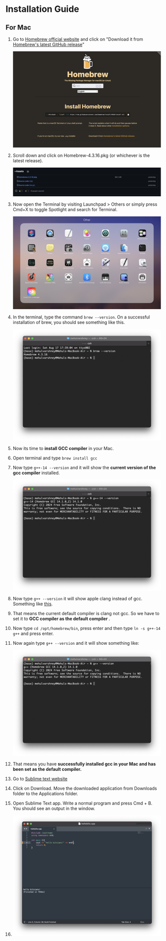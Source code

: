 # Installation Guide

## For Mac

1. Go to [Homebrew official website](https://brew.sh/) and click on "Download it from [Homebrew&#39;s latest GitHub release](https://github.com/Homebrew/brew/releases/latest)"

   ![](assets/20240817_184702_image.png)
2. Scroll down and click on Homebrew-4.3.16.pkg (or whichever is the latest release).

   ![](assets/20240817_184725_image.png)
3. Now open the Terminal by visiting Launchpad > Others or simply press Cmd+X to toggle Spotlight and search for Terminal.

   ![](assets/20240817_184742_image.png)
4. In the terminal, type the command `brew --version`. On a successful installation of brew, you should see something like this.

   ![](assets/20240817_184822_image.png)
5. Now its time to **install GCC compiler** in your Mac.
6. Open terminal and type `brew install gcc`
7. Now type `g++-14 --version` and it will show the **current version of the gcc compiler** installed.

   ![](assets/20240817_184910_image.png)
8. Now type `g++ --version` it will show apple clang instead of gcc. Something like [this](https://imgur.com/a/jkl3zLO).
9. That means the current default compiler is clang not gcc. So we have to set it to **GCC compiler as the default compiler** .
10. Now type `cd /opt/homebrew/bin`, press enter and then type `ln -s g++-14 g++` and press enter.
11. Now again type `g++ --version` and it will show something like:

    ![](assets/20240817_184959_image.png)
12. That means you have **successfully installed gcc in your Mac and has been set as the default compiler.**
13. Go to [Sublime text website](https://www.sublimetext.com)
14. Click on Download. Move the downloaded application from Downloads folder to the Applications folder.
15. Open Sublime Text app. Write a normal program and press Cmd + B. You should see an output in the window.
16. ![](assets/20240817_185316_image.png)
